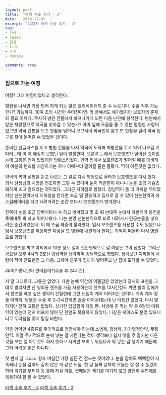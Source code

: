 ```yaml
---
layout: post
title:  "라섹 수술 후기 - 3"
date:   2018-12-01
excerpt: "22일차 라섹 수술 후기 - 3"
tag:
- 라섹 
- lasek
- 일상
- life
- 후기
- review

comments: true
---
```


### 집으로 가는 여정

여정? 그래 여정이었다고 생각한다.

병원을 나서면 가장 먼저 하게 되는 일은 엘리베이터의 층 수 누르기다. 수술 직후 가능한가? 가능하다. 10여 초의 시간만 주어진다면. 앞 글에서도 얘기했지만 보호자의 존재와 필요 이유다. 무사히 병원 건물에서 빠져나가게 되면 다음 난관에 봉착한다. 병원에서 받은 처방전으로 약국을 찾아갈 수 있는가? 아마 옆에 도움을 줄 수 있는 멀쩡한 사람이 없으면 약국 간판을 보고 한참을 멍하니 보고서야 약국인지 알고 또 한참을 걸려 약국 입구를 찾아 들어갈 수 있었을 것이다.

준비한 선글라스를 끼고 병원 건물을 나서 약국에 도착해 처방전을 주고 약이 나오길 기다리는데 이 때 예상치 못했던 일이 발생한다. 오른쪽 눈에서 보호렌즈가 떨어진 것이었는데 고통은 전혀 없었지만 당황스러웠다. 만약 집에서 보호렌즈가 떨어질 때를 대비하여 여분의 렌즈를 지참하기는 하나 이때부터 떨어질 줄은 몰랐다. 딱히 아픈것은 없었다.

약국의 복약 설명을 듣고 나오는 그 길로 다시 병원으로 올라가 보호렌즈를 다시 꼈다. 의사 선생님의 처방은 건조하면 그럴 수 있다며 눈이 작은편이 아니니 눈을 조금 게슴츠레하게 뜨고 걸으라는 것이었다. 그리곤 지하철로 향했다. 강남역이 좀 더 가까운 역이었지만 신논현역에서 지하철을 탄다면 조금 덜 환승하고 집으로 갈 수 있어 신논현역의 에스컬레이터를 타고 내려가려는 순간 또다시 보호렌즈가 벗겨졌다.

한쪽이 눈을 조금 깜빡거리니 슥 하고 벗겨졌고 몇 초 뒤 반대쪽 눈에서 자판기가 동전을 토해내듯 뽁 하고 튀어나왔다. 나는 분명 신논현역으로 바로 내려가서 인공눈물을 넣으려는 순간이었는데! 이 때 조금 짜증이 올라왔다. 임시 보호렌즈를 사용할 수도 있었으나 임시 보호렌즈를 착용하면 다음날 또 병원에 내원해야 한다는 기억이 떠올라 다시 병원으로 향했다.

보호렌즈를 끼고 야외에서 10분 정도 걸어 신논현역으로 갈 희망은 고이 접었다. 그리곤 금요일 오후 4시의 2호선 강남역을 생각하며 강남역으로 향했다. 생각보단 지하철에 사람이 적어 안도한건 그 다음. 그제야 친구가 집까지 넣어주고 난 집에 도착할 수 있었다.

##어? 생각보다 안아픈데?\(수술 후 24시간\)

저 말 그대로다. 고통은 없었다. 다만 눈에 약간의 이물감은 있었는데 당시의 표현을 그대로 빌리자면 난 일회용 렌즈를 가끔 사용하는데 렌즈를 12시간정도 끼면 빨리 집에가서 렌즈를 빼고 싶은 생각이 간절한데 그런 느낌이 계속 이어지는 것이다. 계속 계속 잠들 때까지. 남들은 수술 후 2~3시간이면 슬슬 아파온데는데 난 아픈건 없었다. 다시 말하지만 전혀 고통은 없었다. 상기한 답답함이 다일 뿐. 처방해 준 먹는 약 중 6알의 마취약이 있는데 전혀 어프지 않아 단 한알도 복용하지 않았다. 나같은 케이스도 분명 있으니 너무 두려움을 갖지 말길 바란다.

약은 안약만 4종류를 주기적으로 점안해야 하는데 소염제, 항생제, 자가혈청안약, 무통안약. 이걸 주기적으로 눈에 넣는 걸 지킨다는 것이 생각보다 쉽지 않을 것 같지만 다른 것을 보는 걸 아무것도 하지 못하고 시계만 보며 누워있다가 약 넣는 걸 챙기기 때문에 그리 어려운 일은 아니다.

첫 번째 날 그리고 향후 며칠간 가장 힘든 건 잠드는 것이었다. 눈을 감아도 뻑뻑함이 지속되니 눈을 감아도 감지 않은 거 같은 느낌. 첫 날 둘째 날까지 오늘은 잘 잘 수 있겠지하며 객기를 부리다 동 틀때 자길 이틀, 셋째날은 객기를 이기지 않고 얌전히 수면제를 복용하여 잘 잘 수 있었다.

[라섹 수술 후기 - 4](https://queez0405.github.io/lasek-review-4)
[라섹 수술 후기 - 2](https://queez0405.github.io/lasek-review-2)
